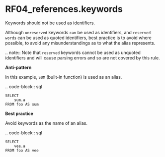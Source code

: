 # RF04_references.keywords

Keywords should not be used as identifiers.

Although `unreserved` keywords `can` be used as identifiers,
and `reserved words` can be used as quoted identifiers,
best practice is to avoid where possible, to avoid any
misunderstandings as to what the alias represents.

.. note::
   Note that `reserved` keywords cannot be used as unquoted identifiers
   and will cause parsing errors and so are not covered by this rule.

**Anti-pattern**

In this example, ``SUM`` (built-in function) is used as an alias.

.. code-block:: sql

    SELECT
        sum.a
    FROM foo AS sum

**Best practice**

Avoid keywords as the name of an alias.

.. code-block:: sql

    SELECT
        vee.a
    FROM foo AS vee
